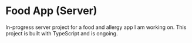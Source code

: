 # Food App (Server)

In-progress server project for a food and allergy app I am working on. This project is built with TypeScript and is ongoing.